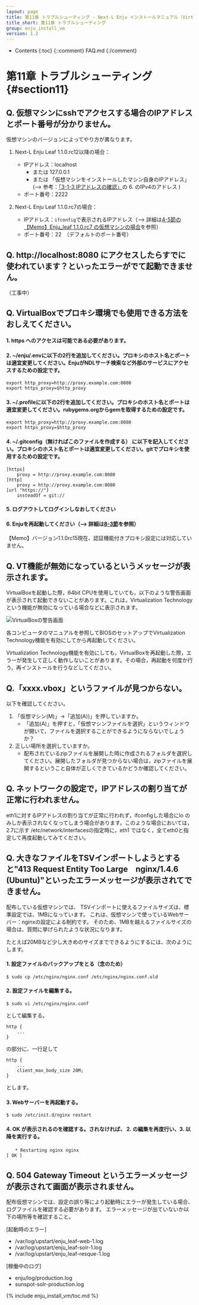 ```yaml
---
layout: page
title: 第11章 トラブルシューティング - Next-L Enju インストールマニュアル（VirtualBox編）
title_short: 第11章 トラブルシューティング
group: enju_install_vm
version: 1.2
---
```


* Contents
{:toc}
{::comment} FAQ.md {:/comment}

第11章 トラブルシューティング {#section11}
===========================================

## Q. 仮想マシンにsshでアクセスする場合のIPアドレスとポート番号が分かりません。

仮想マシンのバージョンによってやり方が異なります。

1. Next-L Enju Leaf 1.1.0.rc12以降の場合：
   * IPアドレス：localhost
      * または 127.0.0.1 
      * または 「仮想マシンをインストールしたマシン自身のIPアドレス」(--> 参考：[「3-1-3 IPアドレスの確認」](enju_install_vm_3.html#section3-1-3)の 6. のIPv4のアドレス )
   * ポート番号：2222

2. Next-L Enju Leaf 1.1.0.rc7の場合：
   * IPアドレス：```ifconfig```で表示されるIPアドレス（--> 詳細は[4-5節の【Memo】Enju_leaf 1.1.0.rc7 の仮想マシンの場合](enju_install_vm_4.html#section4-5-rc7)を参照）
   * ポート番号：22　（デフォルトのポート番号）

## Q. http://localhost:8080 にアクセスしたらすでに使われています？といったエラーがでて起動できません。

（工事中）

## Q. VirtualBoxでプロキシ環境でも使用できる方法をおしえてください。

#### 1. https へのアクセスは可能である必要があります。

#### 2. ~/enju/.envに以下の2行を追加してください。プロキシのホスト名とポートは適宜変更してください。EnjuがNDLサーチ検索など外部のサービスにアクセスするための設定です。

	export http_proxy=http://proxy.example.com:8080
	export https_proxy=$http_proxy

#### 3. ~/.profileに以下の2行を追加してください。プロキシのホスト名とポートは適宜変更してください。rubygems.orgからgemを取得するための設定です。

	export http_proxy=http://proxy.example.com:8080
	export https_proxy=$http_proxy

#### 4. ~/.gitconfig（無ければこのファイルを作成する） に以下を記入してください。プロキシのホスト名とポートは適宜変更してください。gitでプロキシを使用するための設定です。

	[https]
		proxy = http://proxy.example.com:8080
	[http]
		proxy = http://proxy.example.com:8080
	[url "https://"]
		insteadOf = git://

#### 5. ログアウトしてログインしなおしてください

#### 6. Enjuを再起動してください（--> 詳細は[8-3節](enju_install_vm_8.html#section8-3)を参照）

<div class="alert alert-info memo">
【Memo】バージョン1.1.0rc15現在、認証機能付きプロキシ設定には対応していません。
</div>

## Q. VT機能が無効になっているというメッセージが表示されます。

VirtualBoxを起動した際，64bit CPUを使用していても，以下のような警告画面が表示されて起動できないことがあります。これは，Virtualization Technologyという機能が無効になっている場合などに表示されます。

![VirtualBoxの警告画面](../assets/images/1.1/vm_err.png "VirtualBoxの警告画面")

各コンピュータのマニュアルを参照してBIOSのセットアップでVirtualization Technology機能を有効にしてから再起動してください。

Virtualization Technology機能を有効にしても，VirtualBoxを再起動した際，エラーが発生して正しく動作しないことがあります。その場合，再起動を何度か行う，再インストールを行うなどしてください。

## Q.「xxxx.vbox」というファイルが見つからない。

以下を確認してください。

1. 「仮想マシン(M)」→「追加(A))」を押していますか。
   * 「追加(A)」を押すと，「仮想マシンファイルを選択」というウィンドウが開いて，ファイルを選択することができるようにならないでしょうか？
2. 正しい場所を選択していますか。
   * 配布されているzipファイルを展開した時に作成されるフォルダを選択してください。展開したフォルダが見つからない場合は，zipファイルを展開するということ自体が正しくできているかどうか確認してください。

## Q. ネットワークの設定で，IPアドレスの割り当てが正常に行われません。

eth1に対するIPアドレスの割り当てが正常に行われず，ifconfigした場合にlo のみしか表示されなくなってしまう場合があります。このような場合においては，2.7に示す /etc/network/interfacesの指定時に，eth1 ではなく，全てeth0と指定して再度起動してみてください。

## Q. 大きなファイルをTSVインポートしようとすると"413 Request Entity Too Large　nginx/1.4.6 (Ubuntu)"といったエラーメッセージが表示されてできません。

配布している仮想マシンでは、
TSVインポートに使えるファイルサイズは、標準設定では、1MBになっています。
これは、仮想マシンで使っているWebサーバー：nginxの設定による制約です。
そのため、1MBを越えるファイルサイズの場合は、質問に挙げられたような状況になります。

たとえば20MBなど少し大きめのサイズまでできるようにするには、次のようにします。

#### 1. 設定ファイルのバックアップをとる（念のため）

	$ sudo cp /etc/nginx/nginx.conf /etc/nginx/nginx.conf.old

#### 2. 設定ファイルを編集する。

	$ sudo vi /etc/nginx/nginx.conf

として編集する。

	http {
		...
	}

の部分に、一行足して

	http {
		...
		client_max_body_size 20M;
	}

とします。

#### 3. Webサーバーを再起動する。

	$ sudo /etc/init.d/nginx restart

#### 4. OK が表示されるのを確認する。されなければ、 2. の編集を再度行い、3. 以降を実行する。

	　　* Restarting nginx nginx                                                [ OK ]

## Q. 504 Gateway Timeout というエラーメッセージが表示されて画面が表示されません。

配布仮想マシンでは、設定の誤り等により起動時にエラーが発生している場合、ログファイルを確認する必要があります。
エラーメッセージが出ていないか以下の場所等を確認すること。

[起動時のエラー]

  * /var/log/upstart/enju_leaf-web-1.log
  * /var/log/upstart/enju_leaf-solr-1.log
  * /var/log/upstart/enju_leaf-resque-1.log

[稼働中のログ]

  * enju/log/production.log
  * sunspot-solr-production.log

{% include enju_install_vm/toc.md %}
